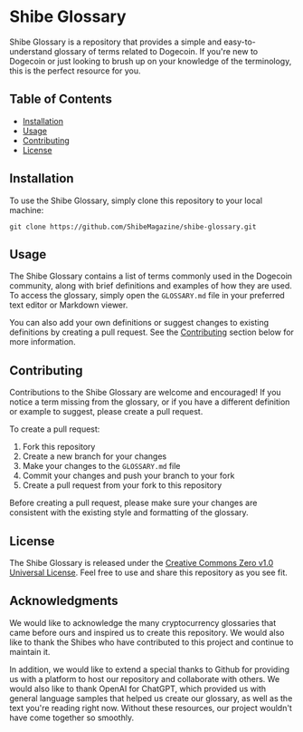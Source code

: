 Shibe Glossary
==============

Shibe Glossary is a repository that provides a simple and easy-to-understand glossary of terms related to Dogecoin. If you're new to Dogecoin or just looking to brush up on your knowledge of the terminology, this is the perfect resource for you.

Table of Contents
-----------------

*   [Installation](#installation)
*   [Usage](#usage)
*   [Contributing](#contributing)
*   [License](#license)

Installation
------------

To use the Shibe Glossary, simply clone this repository to your local machine:

`git clone https://github.com/ShibeMagazine/shibe-glossary.git`

Usage
-----

The Shibe Glossary contains a list of terms commonly used in the Dogecoin community, along with brief definitions and examples of how they are used. To access the glossary, simply open the `GLOSSARY.md` file in your preferred text editor or Markdown viewer.

You can also add your own definitions or suggest changes to existing definitions by creating a pull request. See the [Contributing](#contributing) section below for more information.


Contributing
------------

Contributions to the Shibe Glossary are welcome and encouraged! If you notice a term missing from the glossary, or if you have a different definition or example to suggest, please create a pull request.

To create a pull request:

1.  Fork this repository
2.  Create a new branch for your changes
3.  Make your changes to the `GLOSSARY.md` file
4.  Commit your changes and push your branch to your fork
5.  Create a pull request from your fork to this repository

Before creating a pull request, please make sure your changes are consistent with the existing style and formatting of the glossary.

License
-------

The Shibe Glossary is released under the [Creative Commons Zero v1.0 Universal License](LICENSE.md). Feel free to use and share this repository as you see fit.

Acknowledgments
---------------

We would like to acknowledge the many cryptocurrency glossaries that came before ours and inspired us to create this repository. We would also like to thank the Shibes who have contributed to this project and continue to maintain it.

In addition, we would like to extend a special thanks to Github for providing us with a platform to host our repository and collaborate with others. We would also like to thank OpenAI for ChatGPT, which provided us with general language samples that helped us create our glossary, as well as the text you're reading right now. Without these resources, our project wouldn't have come together so smoothly.
